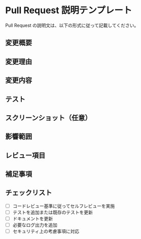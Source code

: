 # Pull Request 説明テンプレート

Pull Request の説明文は、以下の形式に従って記載してください。

## 変更概要

<!-- 行った変更の簡潔な概要を記載 -->

## 変更理由

<!-- なぜこの変更が必要だったのかを説明 -->

## 変更内容

<!-- 具体的にどのような変更を行ったのか、技術的な詳細を記載 -->

## テスト

<!-- どのようにテストしたか、テスト結果を記載 -->

## スクリーンショット（任意）

<!-- UI変更の場合は変更前後のスクリーンショットを添付 -->

## 影響範囲

<!-- この変更による影響範囲を記載 -->

## レビュー項目

<!-- レビュアーに特に確認してほしい点を記載 -->

## 補足事項

<!-- その他、補足事項があれば記載 -->

## チェックリスト

- [ ] コードレビュー基準に従ってセルフレビューを実施
- [ ] テストを追加または既存のテストを更新
- [ ] ドキュメントを更新
- [ ] 必要なログ出力を追加
- [ ] セキュリティ上の考慮事項に対応
